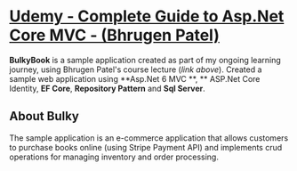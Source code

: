 # [Udemy - Complete Guide to Asp.Net Core MVC - (Bhrugen Patel)]([https://codewithmosh.com/p/asp-net-mvc](https://www.udemy.com/share/101uZQ3@Luh7XcLJtZ0iOXFEu3FharS4q-RpwDzsP7h0Lrq81nYOxVeUyOjBXmkpo2DIjTU6fw==/))

**BulkyBook** is a sample application created as part of my ongoing learning journey, using Bhrugen Patel's course lecture (*link above*). 
Created a sample web application using **Asp.Net 6 MVC **, ** ASP.Net Core Identity, **EF Core**, **Repository Pattern** and **Sql Server**. 

## About Bulky 
The sample application is an e-commerce application that allows customers to purchase books online (using Stripe Payment API) and implements crud operations for managing inventory and order processing.


